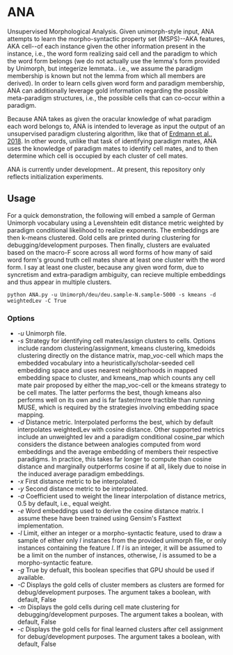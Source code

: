 # ANA

Unsupervised Morphological Analysis. Given unimorph-style input, ANA attempts to learn the morpho-syntactic property set (MSPS)--AKA features, AKA cell--of each instance given the other information present in the instance, i.e., the word form realizing said cell and the paradigm to which the word form belongs (we do not actually use the lemma's form provided by Unimorph, but integerize lemmata.. i.e., we assume the paradigm membership is known but not the lemma from which all members are derived). In order to learn cells given word form and paradigm membership, ANA can additionally leverage gold information regarding the possible meta-paradigm structures, i.e., the possible cells that can co-occur within a paradigm.

Because ANA takes as given the oracular knowledge of what paradigm each word belongs to, ANA is intended to leverage as input the output of an unsupervised paradigm clustering algorithm, like that of [Erdmann et al., 2018](http://www.aclweb.org/anthology/W18-5806). In other words, unlike that task of identifying paradigm mates, ANA uses the knowledge of paradigm mates to identify cell mates, and to then determine which cell is occupied by each cluster of cell mates.

ANA is currently under development.. At present, this repository only reflects initialization experiments.

## Usage

For a quick demonstration, the following will embed a sample of German Unimorph vocabulary using a Levenshtein edit distance metric weighted by paradigm conditional likelihood to realize exponents. The embeddings are then k-means clustered. Gold cells are printed during clustering for debugging/development purposes. Then finally, clusters are evaluated based on the macro-F score across all word forms of how many of said word form's ground truth cell mates share at least one cluster with the word form. I say at least one cluster, because any given word form, due to syncretism and extra-paradigm ambiguity, can recieve multiple embeddings and thus appear in multiple clusters.

```
python ANA.py -u Unimorph/deu/deu.sample-N.sample-5000 -s kmeans -d weightedLev -C True
```

### Options
* *-u* Unimorph file.
* *-s* Strategy for identifying cell mates/assign clusters to cells. Options include random clustering/assignment, kmeans clustering, kmedoids clustering directly on the distance matrix, map_voc-cell which maps the embedded vocabulary into a heuristically/scholar-seeded cell embedding space and uses nearest neighborhoods in mapped embedding space to cluster, and kmeans_map which counts any cell mate pair proposed by either the map_voc-cell or the kmeans strategy to be cell mates. The latter performs the best, though kmeans also performs well on its own and is far faster/more tractible than running MUSE, which is required by the strategies involving embedding space mapping. 
* *-d* Distance metric. Interpolated performs the best, which by default interpolates weightedLev with cosine distance. Other supported metrics include an unweighted lev and a paradigm conditional cosine_par which considers the distance between analogies computed from word embeddings and the average embedding of members their respective paradigms. In practice, this takes far longer to compute than cosine distance and marginally outperforms cosine if at all, likely due to noise in the induced average paradigm embeddings.
* *-x* First distance metric to be interpolated.
* *-y* Second distance metric to be interpolated.
* *-a* Coefficient used to weight the linear interpolation of distance metrics, 0.5 by default, i.e., equal weight.
* *-e* Word embeddings used to derive the cosine distance matrix. I assume these have been trained using Gensim's Fasttext implementation.
* *-l* Limit, either an integer or a morpho-syntactic feature, used to draw a sample of either only *l* instances from the provided unimorph file, or only instances containing the feature *l*. If *l* is an integer, it will be assumed to be a limit on the number of instances, otherwise, *l* is assumed to be a morpho-syntactic feature.
* *-g* True by defualt, this boolean specifies that GPU should be used if available.
* *-C* Displays the gold cells of cluster members as clusters are formed for debug/development purposes. The argument takes a boolean, with default, False 
* *-m* Displays the gold cells during cell mate clustering for debugging/development purposes. The argument takes a boolean, with default, False 
* *-c* Displays the gold cells for final learned clusters after cell assignment for debug/development purposes. The argument takes a boolean, with default, False 
